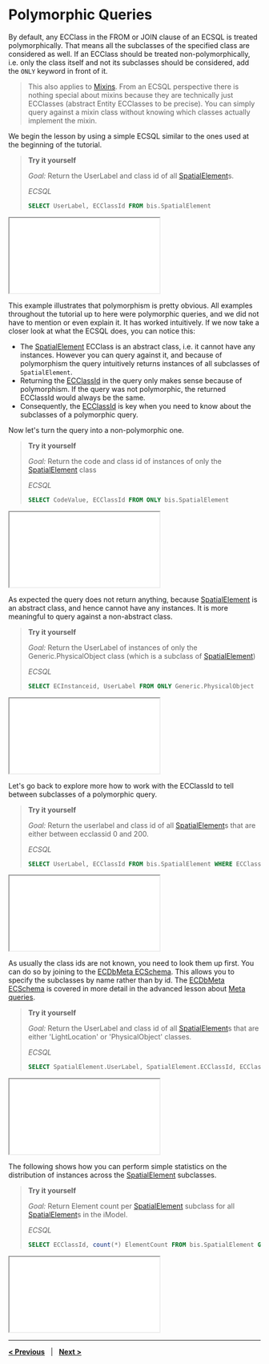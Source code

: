 # Polymorphic Queries

By default, any ECClass in the FROM or JOIN clause of an ECSQL is treated polymorphically. That means all the subclasses of the specified class are considered as well. If an ECClass should be treated non-polymorphically, i.e. only the class itself and not its subclasses should be considered, add the `ONLY` keyword in front of it.

> This also applies to [Mixins](../../bis/fundamentals/foundation/mixins.md). From an ECSQL perspective there is nothing special about mixins because they are technically just ECClasses (abstract Entity ECClasses to be precise). You can simply query against a mixin class without knowing which classes actually implement the mixin.

We begin the lesson by using a simple ECSQL similar to the ones used at the beginning of the tutorial.

> **Try it yourself**
>
> *Goal:* Return the UserLabel and class id of all [SpatialElement](../../bis/domains/BisCore.ecschema.md#spatialelement)s.
>
> *ECSQL*
>
> ```sql
> SELECT UserLabel, ECClassId FROM bis.SpatialElement
> ```
>
<iframe class="embedded-console" src="/console/?imodel=House Sample Bak&query=SELECT UserLabel, ECClassId FROM bis.SpatialElement"></iframe>

This example illustrates that polymorphism is pretty obvious. All examples throughout the tutorial up to here were polymorphic queries, and we did not have to mention or even explain it. It has worked intuitively. If we now take a closer look at what the ECSQL does, you can notice this:

- The [SpatialElement](../../bis/domains/BisCore.ecschema.md#spatialelement) ECClass is an abstract class, i.e. it cannot have any instances. However you can query against it, and because of polymorphism the query intuitively returns instances of all subclasses of `SpatialElement`.
- Returning the [ECClassId](./ECSQLDataTypes.md#ecinstanceid-and-ecclassid) in the query only makes sense because of polymorphism. If the query was not polymorphic, the returned ECClassId would always be the same.
- Consequently, the [ECClassId](./ECSQLDataTypes.md#ecinstanceid-and-ecclassid) is key when you need to know about the subclasses of a polymorphic query.

Now let's turn the query into a non-polymorphic one.

> **Try it yourself**
>
> *Goal:* Return the code and class id of instances of only the [SpatialElement](../../bis/domains/BisCore.ecschema.md#spatialelement) class
>
> *ECSQL*
>
> ```sql
> SELECT CodeValue, ECClassId FROM ONLY bis.SpatialElement
> ```
>
<iframe class="embedded-console" src="/console/?imodel=House Sample Bak&query=SELECT CodeValue, UserLabel FROM ONLY bis.SpatialElement"></iframe>

As expected the query does not return anything, because [SpatialElement](../../bis/domains/BisCore.ecschema.md#spatialelement) is an abstract class, and hence cannot have any instances. It is more meaningful to query against a non-abstract class.

> **Try it yourself**
>
> *Goal:* Return the UserLabel of instances of only the Generic.PhysicalObject class (which is a subclass of [SpatialElement](../../bis/domains/BisCore.ecschema.md#spatialelement))
>
> *ECSQL*
>
> ```sql
> SELECT ECInstanceid, UserLabel FROM ONLY Generic.PhysicalObject
> ```
>
<iframe class="embedded-console" src="/console/?imodel=House Sample Bak&query=SELECT ECInstanceid, UserLabel FROM ONLY Generic.PhysicalObject"></iframe>

Let's go back to explore more how to work with the ECClassId to tell between subclasses of a polymorphic query.

> **Try it yourself**
>
> *Goal:* Return the userlabel and class id of all [SpatialElement](../../bis/domains/BisCore.ecschema.md#spatialelement)s that are either between ecclassid 0 and 200.
>
> *ECSQL*
>
> ```sql
> SELECT UserLabel, ECClassId FROM bis.SpatialElement WHERE ECClassId BETWEEN 0 AND 200
> ```
>
<iframe class="embedded-console" src="/console/?imodel=House Sample Bak&query=SELECT UserLabel, ECClassId FROM bis.SpatialElement WHERE ECClassId BETWEEN 0 AND 200"></iframe>

As usually the class ids are not known, you need to look them up first. You can do so by joining to the [ECDbMeta ECSchema](../ECDbMeta.ecschema.md). This allows you to specify the subclasses by name rather than by id. The [ECDbMeta ECSchema](../ECDbMeta.ecschema.md) is covered in more detail in the advanced lesson about [Meta queries](./MetaQueries.md).

> **Try it yourself**
>
> *Goal:* Return the UserLabel and class id of all [SpatialElement](../../bis/domains/BisCore.ecschema.md#spatialelement)s that are either 'LightLocation' or 'PhysicalObject' classes.
>
> *ECSQL*
>
> ```sql
> SELECT SpatialElement.UserLabel, SpatialElement.ECClassId, ECClassDef.Name  FROM bis.SpatialElement JOIN meta.ECClassDef ON SpatialElement.ECClassId=ECClassDef.ECInstanceId WHERE ECClassDef.Name IN ('LightLocation','PhysicalObject')
> ```
>
<iframe class="embedded-console" src="/console/?imodel=House Sample Bak&query=SELECT SpatialElement.UserLabel, SpatialElement.ECClassId, ECClassDef.Name  FROM bis.SpatialElement JOIN meta.ECClassDef ON SpatialElement.ECClassId=ECClassDef.ECInstanceId WHERE ECClassDef.Name IN ('LightLocation','PhysicalObject')"></iframe>

The following shows how you can perform simple statistics on the distribution of instances across the [SpatialElement](../../bis/domains/BisCore.ecschema.md#spatialelement) subclasses.

> **Try it yourself**
>
> *Goal:* Return Element count per [SpatialElement](../../bis/domains/BisCore.ecschema.md#spatialelement) subclass for all [SpatialElement](../../bis/domains/BisCore.ecschema.md#spatialelement)s in the iModel.
>
> *ECSQL*
>
> ```sql
> SELECT ECClassId, count(*) ElementCount FROM bis.SpatialElement GROUP BY ECClassId
> ```
>
<iframe class="embedded-console" src="/console/?imodel=House Sample Bak&query=SELECT ECClassId, count(*) ElementCount FROM bis.SpatialElement GROUP BY ECClassId"></iframe>

---

[**< Previous**](./Joins.md) &nbsp; | &nbsp; [**Next >**](./SpatialQueries.md)

